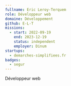 ```yaml
---
fullname: Eric Leroy-Terquem
role: Développeur web
domaine: Développement
github: E-L-T
missions:
  - start: 2022-09-19
    end: 2023-12-19
    status: independent
    employer: Dinum
startups:
  - demarches-simplifiees.fr
badges:
  - segur
---
```


Développeur web
